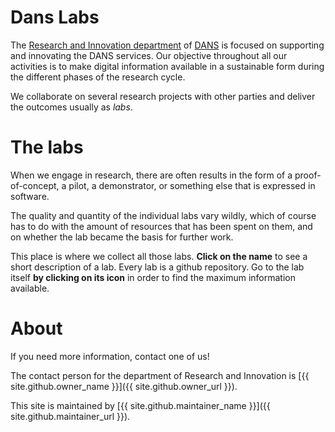 # Dans Labs

The
[Research and Innovation department](https://dans.knaw.nl/en/about/research-and-innovation?set_language=en)
of
[DANS](https://dans.knaw.nl/nl)
is focused on supporting and innovating the DANS services.
Our objective throughout all our activities
is to make digital information available in a sustainable form
during the different phases of the research cycle.

We collaborate on several research projects with other parties and deliver the outcomes usually as *labs*.

# The labs

When we engage in research, there are often results in the form of a proof-of-concept, a pilot,
a demonstrator, or something else that is expressed in software.

The quality and quantity of the individual labs vary wildly, which of course has to do
with the amount of resources that has been spent on them, and on whether the lab became the
basis for further work.

This place is where we collect all those labs.
**Click on the name** to see a short description of a lab.
Every lab is a github repository. Go to the lab itself
**by clicking on its icon** in order to find the maximum
information available.

# About

If you need more information, contact one of us!

The contact person for the department of Research and Innovation is
[{{ site.github.owner_name }}]({{ site.github.owner_url }}).

This site is maintained by 
[{{ site.github.maintainer_name }}]({{ site.github.maintainer_url }}).
